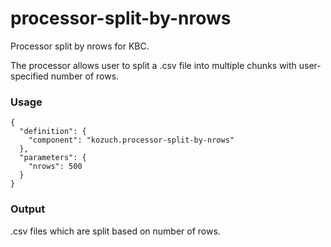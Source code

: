# processor-split-by-nrows

Processor split by nrows for KBC.

The processor allows user to split a .csv file into multiple chunks with user-specified number of rows. 

### Usage
```
{
  "definition": {
    "component": "kozuch.processor-split-by-nrows"
  },
  "parameters": {
    "nrows": 500
  }
}
```

### Output
.csv files which are split based on number of rows.
